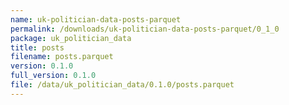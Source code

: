 ```yaml
---
name: uk-politician-data-posts-parquet
permalink: /downloads/uk-politician-data-posts-parquet/0_1_0
package: uk_politician_data
title: posts
filename: posts.parquet
version: 0.1.0
full_version: 0.1.0
file: /data/uk_politician_data/0.1.0/posts.parquet
---
```

